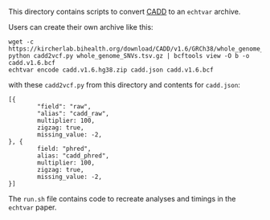 This directory contains scripts to convert [CADD](https://cadd.gs.washington.edu/download) to an `echtvar` archive.

Users can create their own archive like this:
```
wget -c https://kircherlab.bihealth.org/download/CADD/v1.6/GRCh38/whole_genome_SNVs.tsv.gz
python cadd2vcf.py whole_genome_SNVs.tsv.gz | bcftools view -O b -o cadd.v1.6.bcf
echtvar encode cadd.v1.6.hg38.zip cadd.json cadd.v1.6.bcf
```

with these `cadd2vcf.py` from this directory and contents for `cadd.json`:
```
[{
        "field": "raw",
        "alias": "cadd_raw",
        multiplier: 100,
        zigzag: true,
        missing_value: -2,
}, {
        field: "phred",
        alias: "cadd_phred",
        multiplier: 100,
        zigzag: true,
        missing_value: -2,
}]
```


The `run.sh` file contains code to recreate analyses and timings in the
`echtvar` paper.
